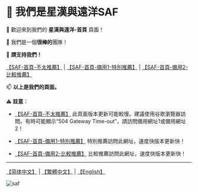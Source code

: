 # 👋 我們是星漢與遠洋SAF

👀 歡迎來到我們的 **星漢與遠洋-首頁** 頁面！

🌱 我們是一個**很棒的**團隊！

💞️ **請支持我們！**

[【SAF-首頁-不太推薦】](http://safsyblog.cf/) | [【SAF-首頁-備用1-特別推薦】](https://saf123.netlify.app/) | [【SAF-首頁-備用2-比較推薦】](https://saf-d.github.io/saf1/)

📫 **以上是我們的頁面。**

⚠️ **註意**：

+ [【SAF-首頁-不太推薦】](http://safsyblog.cf/) 此頁面版本更新可能較慢。建議使用谷歌瀏覽器訪問。有時可能顯示“504 Gateway Time-out”，請訪問備用網址1或備用網址2！

+ [【SAF-首頁-備用1-特別推薦】](https://saf123.netlify.app/) 特別推薦訪問此網址，速度快版本更新快！

+ [【SAF-首頁-備用2-比較推薦】](https://saf-d.github.io/saf1/) 比較推薦訪問此網址，速度快版本更新快！

---------------------

[【简体中文】](https://github.com/saf-D/saf1/blob/main/README_zh-chs.md) | [【繁體中文】](https://github.com/saf-D/saf1/blob/main/README_zh-cht.md) | [【English】](https://github.com/saf-D/saf1/blob/main/README.md) 

![saf](https://raw.githubusercontent.com/saf-D/saf1/main/SAF.jpg)
